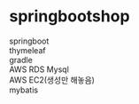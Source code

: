 # springbootshop

springboot<br/>
thymeleaf<br/>
gradle<br/>
AWS RDS Mysql<br/>
AWS EC2(생성만 해놓음)<br/>
mybatis

